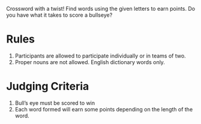 <!-- TITLE: Bullseye -->
<!-- SUBTITLE: Crossword with a twist! Find words using the given letters to earn points. Do you have what it takes to score a bullseye? -->

Crossword with a twist! Find words using the given letters to earn points. Do you have what it takes to score a bullseye?
# Rules
1.  Participants are allowed to participate individually or in teams of two.
2.  Proper nouns are not allowed. English dictionary words only.
# Judging Criteria
1.  Bull’s eye must be scored to win
2.  Each word formed will earn some points depending on the length of the word.
